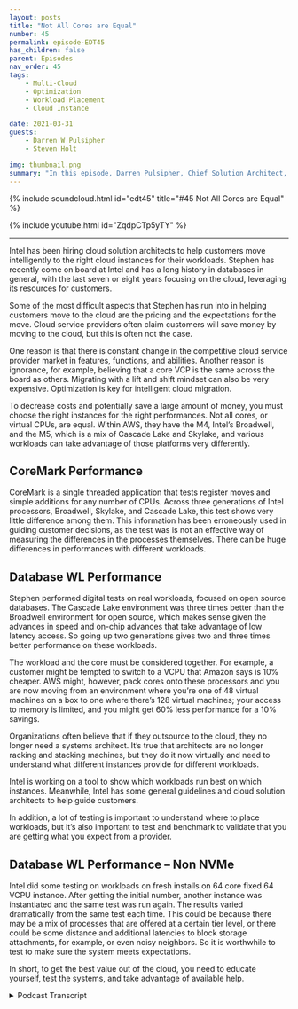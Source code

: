 ```yaml
---
layout: posts
title: "Not All Cores are Equal"
number: 45
permalink: episode-EDT45
has_children: false
parent: Episodes
nav_order: 45
tags:
    - Multi-Cloud
    - Optimization
    - Workload Placement
    - Cloud Instance

date: 2021-03-31
guests:
    - Darren W Pulsipher
    - Steven Holt

img: thumbnail.png
summary: "In this episode, Darren Pulsipher, Chief Solution Architect, Intel, and Stephen Holt, Cloud Solution Architect, Intel discuss cloud optimization and studies that show that cores perform differently for various workloads."
---
```


{% include soundcloud.html id="edt45" title="#45 Not All Cores are Equal" %}

{% include youtube.html id="ZqdpCTp5yTY" %}

---

Intel has been hiring cloud solution architects to help customers move intelligently to the right cloud instances for their workloads. Stephen has recently come on board at Intel and has a long history in databases in general, with the last seven or eight years focusing on the cloud, leveraging its resources for customers. 

Some of the most difficult aspects that Stephen has run into in helping customers move to the cloud are the pricing and the expectations for the move. Cloud service providers often claim customers will save money by moving to the cloud, but this is often not the case. 

One reason is that there is constant change in the competitive cloud service provider market in features, functions, and abilities. Another reason is ignorance, for example, believing that a core VCP is the same across the board as others. Migrating with a lift and shift mindset can also be very expensive. Optimization is key for intelligent cloud migration. 

To decrease costs and potentially save a large amount of money, you must choose the right instances for the right performances. Not all cores, or virtual CPUs, are equal. Within AWS, they have the M4, Intel’s Broadwell, and the M5, which is a mix of Cascade Lake and Skylake, and various workloads can take advantage of those platforms very differently. 

## CoreMark Performance

CoreMark is a single threaded application that tests register moves and simple additions for any number of CPUs. Across three generations of Intel processors, Broadwell, Skylake, and Cascade Lake, this test shows very little difference among them. This information has been erroneously used in guiding customer decisions, as the test was is not an effective way of measuring the differences in the processes themselves.  There can be huge differences in performances with different workloads. 

## Database WL Performance

Stephen performed digital tests on real workloads, focused on open source databases. The Cascade Lake environment was three times better than the Broadwell environment for open source, which makes sense given the advances in speed and on-chip advances that take advantage of low latency access. So going up two generations gives two and three times better performance on these workloads. 

The workload and the core must be considered together. For example, a customer might be tempted to switch to a VCPU that Amazon says is 10% cheaper. AWS might, however, pack cores onto these processors and you are now moving from an environment where you’re one of 48 virtual machines on a box to one where there’s 128 virtual machines; your access to memory is limited, and you might get 60% less performance for a 10% savings. 

Organizations often believe that if they outsource to the cloud, they no longer need a systems architect. It’s true that architects are no longer racking and stacking machines, but they do it now virtually and need to understand what different instances provide for different workloads. 

Intel is working on a tool to show which workloads run best on which instances. Meanwhile, Intel has some general guidelines and cloud solution architects to help guide customers.  

In addition, a lot of testing is important to understand where to place workloads, but it’s also important to test and benchmark to validate that you are getting what you expect from a provider. 

## Database WL Performance – Non NVMe

Intel did some testing on workloads on fresh installs on 64 core fixed 64 VCPU instance. After getting the initial number, another instance was instantiated and the same test was run again. The results varied dramatically from the same test each time. This could be because there may be a mix of processes that are offered at a certain tier level, or there could be some distance and additional latencies to block storage attachments, for example, or even noisy neighbors. So it is worthwhile to test to make sure the system meets expectations. 

In short, to get the best value out of the cloud, you need to educate yourself, test the systems, and take advantage of available help. 


<details>
<summary> Podcast Transcript </summary>

<p></p>

</details>

